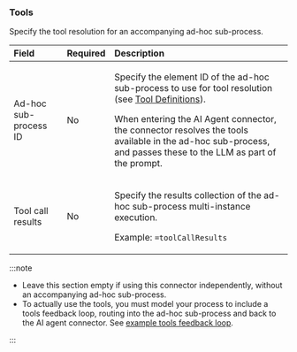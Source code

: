 ### Tools

Specify the tool resolution for an accompanying ad-hoc sub-process.

| Field                 | Required | Description                                                                                                                                                                                                                                                                                                                        |
| :-------------------- | :------- | :--------------------------------------------------------------------------------------------------------------------------------------------------------------------------------------------------------------------------------------------------------------------------------------------------------------------------------- |
| Ad-hoc sub-process ID | No       | <p>Specify the element ID of the ad-hoc sub-process to use for tool resolution (see [Tool Definitions](../../../agentic-ai-aiagent-tool-definitions.md)).</p><p>When entering the AI Agent connector, the connector resolves the tools available in the ad-hoc sub-process, and passes these to the LLM as part of the prompt.</p> |
| Tool call results     | No       | <p>Specify the results collection of the ad-hoc sub-process multi-instance execution.</p><p>Example: `=toolCallResults`</p>                                                                                                                                                                                                        |

:::note

- Leave this section empty if using this connector independently, without an accompanying ad-hoc sub-process.
- To actually use the tools, you must model your process to include a tools feedback loop, routing into the ad-hoc sub-process and back to the AI agent connector. See [example tools feedback loop](../../../agentic-ai-aiagent-task-example.md#tools-loop).

:::
